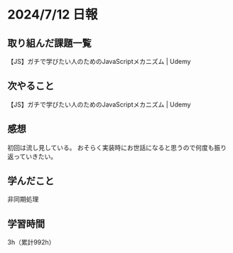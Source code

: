 # 2024/7/12 日報
## 取り組んだ課題一覧
【JS】ガチで学びたい人のためのJavaScriptメカニズム | Udemy

## 次やること
【JS】ガチで学びたい人のためのJavaScriptメカニズム | Udemy


## 感想
初回は流し見している。
おそらく実装時にお世話になると思うので何度も振り返っていきたい。


## 学んだこと
非同期処理

## 学習時間
3h（累計992h）
